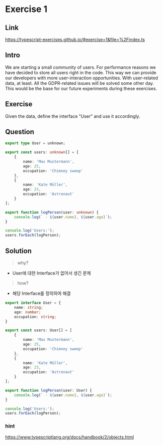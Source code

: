 # Exercise 1

## Link

<https://typescript-exercises.github.io/#exercise=1&file=%2Findex.ts>

## Intro

We are starting a small community of users.
For performance reasons we have decided to store all users right in the code.
This way we can provide our developers with more user-interaction opportunities. With user-related data, at least.
All the GDPR-related issues will be solved some other day.
This would be the base for our future experiments during these exercises.

## Exercise

 Given the data, define the interface "User" and use it accordingly.

## Question

```ts
export type User = unknown;

export const users: unknown[] = [
    {
        name: 'Max Mustermann',
        age: 25,
        occupation: 'Chimney sweep'
    },
    {
        name: 'Kate Müller',
        age: 23,
        occupation: 'Astronaut'
    }
];

export function logPerson(user: unknown) {
    console.log(` - ${user.name}, ${user.age}`);
}

console.log('Users:');
users.forEach(logPerson);

```

## Solution

> why?

- User에 대한 Interface가 없어서 생긴 문제

> how?

- 해당 Interface를 정의하여 해결

```ts
export interface User = {
    name: string;
    age: number;
    occupation: string;
}

export const users: User[] = [
    {
        name: 'Max Mustermann',
        age: 25,
        occupation: 'Chimney sweep'
    },
    {
        name: 'Kate Müller',
        age: 23,
        occupation: 'Astronaut'
    }
];

export function logPerson(user: User) {
    console.log(` - ${user.name}, ${user.age}`);
}

console.log('Users:');
users.forEach(logPerson);

```

### hint

<https://www.typescriptlang.org/docs/handbook/2/objects.html>
